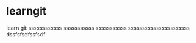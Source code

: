 learngit
========

learn git 
ssssssssssss
sssssssssss
sssssssssss
ssssssssssssssssssssss
dssfsfsdfssfsdf
